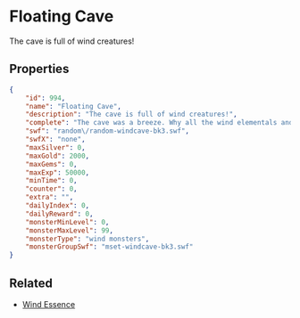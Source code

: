 # Floating Cave

The cave is full of wind creatures!

## Properties

```json
{
    "id": 994,
    "name": "Floating Cave",
    "description": "The cave is full of wind creatures!",
    "complete": "The cave was a breeze. Why all the wind elementals and their minions are jammed in there though...",
    "swf": "random\/random-windcave-bk3.swf",
    "swfX": "none",
    "maxSilver": 0,
    "maxGold": 2000,
    "maxGems": 0,
    "maxExp": 50000,
    "minTime": 0,
    "counter": 0,
    "extra": "",
    "dailyIndex": 0,
    "dailyReward": 0,
    "monsterMinLevel": 0,
    "monsterMaxLevel": 99,
    "monsterType": "wind monsters",
    "monsterGroupSwf": "mset-windcave-bk3.swf"
}
```

## Related

- [Wind Essence](../items/8156-wind-essence.md)

